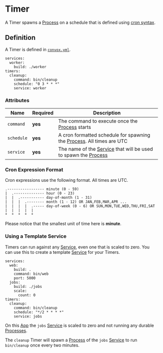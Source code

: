 # Timer

A Timer spawns a [Process](process.md) on a schedule that is defined using [cron syntax](https://crontab.guru).

## Definition

A Timer is defined in [`convox.yml`](../../../configuration/convox-yml.md).

    services:
      worker:
        build: ./worker
    timers:
      cleanup:
        command: bin/cleanup
        schedule: "0 3 * * *"
        service: worker

### Attributes

| Name       | Required | Description                                                                                |
| ---------- | -------- | ------------------------------------------------------------------------------------------ |
| `command`  | **yes**  | The command to execute once the [Process](process.md) starts                               |
| `schedule` | **yes**  | A cron formatted schedule for spawning the [Process](process.md). All times are UTC        |
| `service`  | **yes**  | The name of the [Service](service.md) that will be used to spawn the [Process](process.md) |

### Cron Expression Format

Cron expressions use the following format. All times are UTC.

```
.----------------- minute (0 - 59)
|  .-------------- hour (0 - 23)
|  |  .----------- day-of-month (1 - 31)
|  |  |  .-------- month (1 - 12) OR JAN,FEB,MAR,APR ...
|  |  |  |  .----- day-of-week (0 - 6) OR SUN,MON,TUE,WED,THU,FRI,SAT
|  |  |  |  |
*  *  *  *  *
```

Please notice that the smallest unit of time here is **minute**.

### Using a Template Service

Timers can run against any [Service](service.md), even one that is scaled to zero. You can use this to create a
template [Service](service.md) for your Timers.

    services:
      web:
        build: .
        command: bin/web
        port: 5000
      jobs:
        build: ./jobs
        scale: 
          count: 0
    timers:
      cleanup:
        command: bin/cleanup
        schedule: "*/2 * * * *"
        service: jobs

On this [App](..) the `jobs` [Service](service.md) is scaled to zero and not running any durable
[Processes](process.md).

The `cleanup` Timer will spawn a [Process](process.md) of the `jobs` [Service](service.md) to run
`bin/cleanup` once every two minutes.
